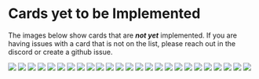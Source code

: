 # Cards yet to be Implemented
The images below show cards that are _**not yet**_ implemented. If you are having issues with a card that is not on the list, please reach out in the discord or create a github issue.

![](./0524529055.webp)
![](./1039444094.webp)
![](./1397553238.webp)
![](./1965647391.webp)
![](./2283726359.webp)
![](./3388566378.webp)
![](./3475471540.webp)
![](./3666212779.webp)
![](./36859e7ec4.webp)
![](./4334684518.webp)
![](./5422802110.webp)
![](./5751831621.webp)
![](./590b638b18.webp)
![](./6228218834.webp)
![](./6354077246.webp)
![](./7072861308.webp)
![](./7138400365.webp)
![](./8174214418.webp)
![](./81a416eb1f.webp)
![](./8523415830.webp)
![](./8779760486.webp)
![](./9611596703.webp)
![](./9695562265.webp)
![](./9720757803.webp)
![](./ccf9474416.webp)
